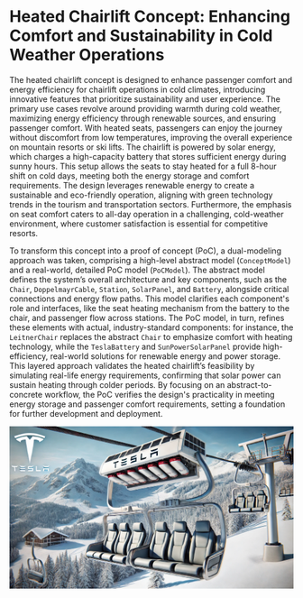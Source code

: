 # Heated Chairlift Concept: Enhancing Comfort and Sustainability in Cold Weather Operations

The heated chairlift concept is designed to enhance passenger comfort and energy efficiency for chairlift operations in cold climates, introducing innovative features that prioritize sustainability and user experience. The primary use cases revolve around providing warmth during cold weather, maximizing energy efficiency through renewable sources, and ensuring passenger comfort. With heated seats, passengers can enjoy the journey without discomfort from low temperatures, improving the overall experience on mountain resorts or ski lifts. The chairlift is powered by solar energy, which charges a high-capacity battery that stores sufficient energy during sunny hours. This setup allows the seats to stay heated for a full 8-hour shift on cold days, meeting both the energy storage and comfort requirements. The design leverages renewable energy to create a sustainable and eco-friendly operation, aligning with green technology trends in the tourism and transportation sectors. Furthermore, the emphasis on seat comfort caters to all-day operation in a challenging, cold-weather environment, where customer satisfaction is essential for competitive resorts.

To transform this concept into a proof of concept (PoC), a dual-modeling approach was taken, comprising a high-level abstract model (`ConceptModel`) and a real-world, detailed PoC model (`PoCModel`). The abstract model defines the system’s overall architecture and key components, such as the `Chair`, `DoppelmayrCable`, `Station`, `SolarPanel`, and `Battery`, alongside critical connections and energy flow paths. This model clarifies each component's role and interfaces, like the seat heating mechanism from the battery to the chair, and passenger flow across stations. The PoC model, in turn, refines these elements with actual, industry-standard components: for instance, the `LeitnerChair` replaces the abstract `Chair` to emphasize comfort with heating technology, while the `TeslaBattery` and `SunPowerSolarPanel` provide high-efficiency, real-world solutions for renewable energy and power storage. This layered approach validates the heated chairlift’s feasibility by simulating real-life energy requirements, confirming that solar power can sustain heating through colder periods. By focusing on an abstract-to-concrete workflow, the PoC verifies the design's practicality in meeting energy storage and passenger comfort requirements, setting a foundation for further development and deployment.


![Heated Chairlift Concept: Enhancing Comfort and Sustainability in Cold Weather Operations](heated-chairlift.webp)
